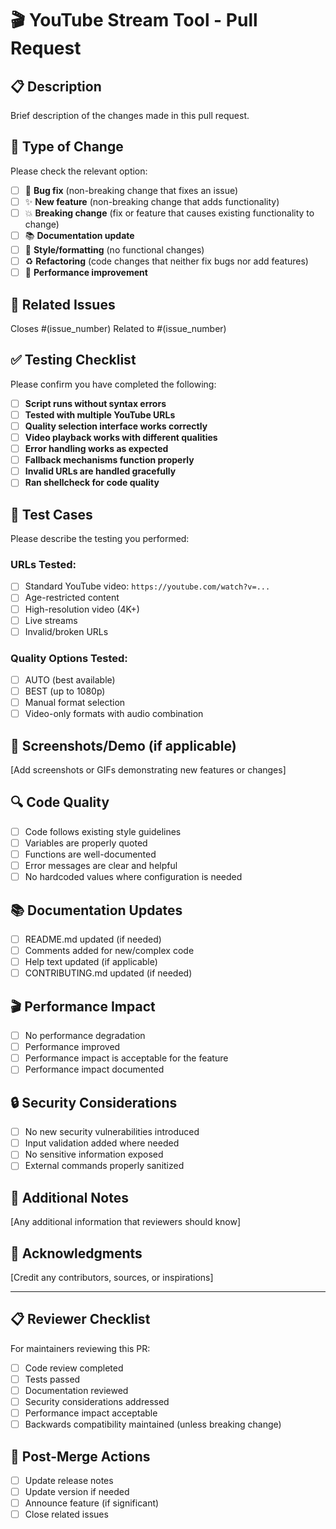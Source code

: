 # 🎬 YouTube Stream Tool - Pull Request

## 📋 Description
Brief description of the changes made in this pull request.

## 🔧 Type of Change
Please check the relevant option:

- [ ] 🐛 **Bug fix** (non-breaking change that fixes an issue)
- [ ] ✨ **New feature** (non-breaking change that adds functionality)
- [ ] 💥 **Breaking change** (fix or feature that causes existing functionality to change)
- [ ] 📚 **Documentation update**
- [ ] 🎨 **Style/formatting** (no functional changes)
- [ ] ♻️ **Refactoring** (code changes that neither fix bugs nor add features)
- [ ] 🚀 **Performance improvement**

## 🎯 Related Issues
Closes #(issue_number)
Related to #(issue_number)

## ✅ Testing Checklist
Please confirm you have completed the following:

- [ ] **Script runs without syntax errors**
- [ ] **Tested with multiple YouTube URLs**
- [ ] **Quality selection interface works correctly**
- [ ] **Video playback works with different qualities**
- [ ] **Error handling works as expected**
- [ ] **Fallback mechanisms function properly**
- [ ] **Invalid URLs are handled gracefully**
- [ ] **Ran shellcheck for code quality**

## 🧪 Test Cases
Please describe the testing you performed:

### URLs Tested:
- [ ] Standard YouTube video: `https://youtube.com/watch?v=...`
- [ ] Age-restricted content
- [ ] High-resolution video (4K+)
- [ ] Live streams
- [ ] Invalid/broken URLs

### Quality Options Tested:
- [ ] AUTO (best available)
- [ ] BEST (up to 1080p)
- [ ] Manual format selection
- [ ] Video-only formats with audio combination

## 📸 Screenshots/Demo (if applicable)
[Add screenshots or GIFs demonstrating new features or changes]

## 🔍 Code Quality
- [ ] Code follows existing style guidelines
- [ ] Variables are properly quoted
- [ ] Functions are well-documented
- [ ] Error messages are clear and helpful
- [ ] No hardcoded values where configuration is needed

## 📚 Documentation Updates
- [ ] README.md updated (if needed)
- [ ] Comments added for new/complex code
- [ ] Help text updated (if applicable)
- [ ] CONTRIBUTING.md updated (if needed)

## 🎬 Performance Impact
- [ ] No performance degradation
- [ ] Performance improved
- [ ] Performance impact is acceptable for the feature
- [ ] Performance impact documented

## 🔒 Security Considerations
- [ ] No new security vulnerabilities introduced
- [ ] Input validation added where needed
- [ ] No sensitive information exposed
- [ ] External commands properly sanitized

## 📝 Additional Notes
[Any additional information that reviewers should know]

## 🙏 Acknowledgments
[Credit any contributors, sources, or inspirations]

---

## 📋 Reviewer Checklist
For maintainers reviewing this PR:

- [ ] Code review completed
- [ ] Tests passed
- [ ] Documentation reviewed
- [ ] Security considerations addressed
- [ ] Performance impact acceptable
- [ ] Backwards compatibility maintained (unless breaking change)

## 🚀 Post-Merge Actions
- [ ] Update release notes
- [ ] Update version if needed
- [ ] Announce feature (if significant)
- [ ] Close related issues
